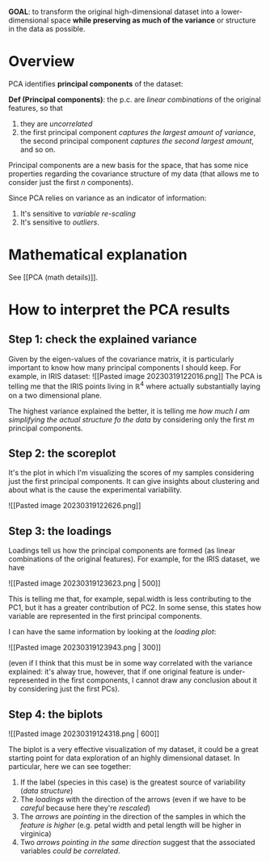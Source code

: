 **GOAL**: to transform the original high-dimensional dataset into a lower-dimensional space **while preserving as much of the variance** or structure in the data as possible.

# Overview
PCA identifies **principal components** of the dataset:

**Def (Principal components)**: the p.c. are *linear combinations* of the original features, so that
1. they are *uncorrelated*
2. the first principal component *captures the largest amount of variance*, the second principal component *captures the second largest amount*, and so on.

Principal components are a new basis for the space, that has some nice properties regarding the covariance structure of my data (that allows me to consider just the first $n$ components).

Since PCA relies on variance as an indicator of information:
1. It's sensitive to *variable re-scaling*
2. It's sensitive to *outliers*.

# Mathematical explanation
See [[PCA (math details)]].

# How to interpret the PCA results

## Step 1: check the explained variance
Given by the eigen-values of the covariance matrix, it is particularly important to know how many  principal components I should keep. For example, in IRIS dataset:
![[Pasted image 20230319122016.png]]
The PCA is telling me that the IRIS points living in $\mathbb{R}^4$ where actually substantially laying on a two dimensional plane. 

The highest variance explained the better, it is telling me *how much I am simplifying the actual structure fo the data* by considering only the first $m$ principal components. 

## Step 2: the scoreplot
It's the plot in which I'm visualizing the scores of my samples considering just the first principal components. It can give insights about clustering and about what is the cause the experimental variability.  

![[Pasted image 20230319122626.png]]

## Step 3: the loadings 
Loadings tell us how the principal components are formed (as linear combinations of the original features). For example, for the IRIS dataset, we have

![[Pasted image 20230319123623.png | 500]]

This is telling me that, for example, sepal.width is less contributing to the PC1, but it has a greater contribution of PC2. In some sense, this states how variable are represented in the first principal components.

I can have the same information by looking at the *loading plot*:

![[Pasted image 20230319123943.png | 300]]

(even if I think that this must be in some way correlated with the variance explained: it's alway true, however, that if one original feature is under-represented in the first components, I cannot draw any conclusion about it by considering just the first PCs).

## Step 4: the biplots
![[Pasted image 20230319124318.png | 600]]

The biplot is a very effective visualization of my dataset, it could be a great starting point for data exploration of an highly dimensional dataset. In particular, here we can see together:

1. If the label (species in this case) is the greatest source of variability (*data structure*)
2. The *loadings* with the direction of the arrows (even if we have to be *careful* because here they're *rescaled*)
3. The *arrows* are *pointing* in the direction of the samples in which the *feature is higher* (e.g. petal width and petal length will be higher in virginica)
4. Two *arrows pointing in the same direction* suggest that the associated variables *could be correlated*. 

